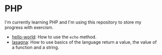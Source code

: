 # PHP

I'm currently learning PHP and I'm using this repository to store my progress with exercism.

- [hello-world](/hello-world/): How to use the `echo` method.
- [lasagna](/lasagna/): How to use basics of the language return a value, the value of a function and a string.
